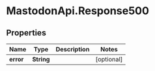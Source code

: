 # MastodonApi.Response500

## Properties

Name | Type | Description | Notes
------------ | ------------- | ------------- | -------------
**error** | **String** |  | [optional] 


